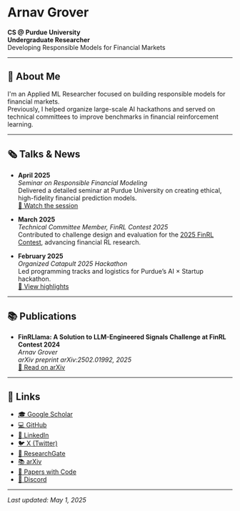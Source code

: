 # Arnav Grover

**CS @ Purdue University**  
**Undergraduate Researcher**  
Developing Responsible Models for Financial Markets  

---

## 🧠 About Me

I'm an Applied ML Researcher focused on building responsible models for financial markets.  
Previously, I helped organize large-scale AI hackathons and served on technical committees to improve benchmarks in financial reinforcement learning.

---

## 🗞️ Talks & News

- **April 2025**  
  *Seminar on Responsible Financial Modeling*  
  Delivered a detailed seminar at Purdue University on creating ethical, high-fidelity financial prediction models.  
  [🎥 Watch the session](https://www.youtube.com/watch?v=tvaNIU91rNc&t=336s)

- **March 2025**  
  *Technical Committee Member, FinRL Contest 2025*  
  Contributed to challenge design and evaluation for the [2025 FinRL Contest](https://open-finance-lab.github.io/FinRL_Contest_2025/), advancing financial RL research.

- **February 2025**  
  *Organized Catapult 2025 Hackathon*  
  Led programming tracks and logistics for Purdue’s AI × Startup hackathon.  
  [🔗 View highlights](https://www.linkedin.com/feed/update/urn:li:activity:7304184969428434944/)

---

## 📚 Publications

- **FinRLlama: A Solution to LLM-Engineered Signals Challenge at FinRL Contest 2024**  
  *Arnav Grover*  
  _arXiv preprint arXiv:2502.01992, 2025_  
  [📄 Read on arXiv](https://arxiv.org/abs/2502.01992)

---

## 🔗 Links

- [🎓 Google Scholar](https://scholar.google.com/citations?user=UcFqXasAAAAJ)  
- [💻 GitHub](https://github.com/Arnav-Gr0ver)  
- [🔗 LinkedIn](https://www.linkedin.com/in/arnav-grover)  
- [🐦 X (Twitter)](https://x.com/Arnav_Grover)  
- [🔬 ResearchGate](https://www.researchgate.net/profile/Arnav-Grover)  
- [📚 arXiv](https://arxiv.org/search/?searchtype=author&query=Arnav+Grover)  
- [🧾 Papers with Code](https://paperswithcode.com/search?q=author%3AArnav+Grover)  
- [💬 Discord](https://discord.gg/your-server)

---

_Last updated: May 1, 2025_
